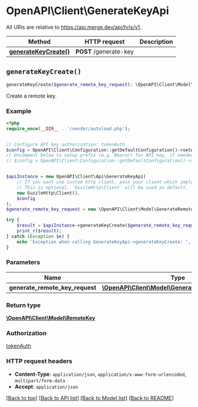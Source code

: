 # OpenAPI\Client\GenerateKeyApi

All URIs are relative to https://api.merge.dev/api/hris/v1.

Method | HTTP request | Description
------------- | ------------- | -------------
[**generateKeyCreate()**](GenerateKeyApi.md#generateKeyCreate) | **POST** /generate-key | 


## `generateKeyCreate()`

```php
generateKeyCreate($generate_remote_key_request): \OpenAPI\Client\Model\RemoteKey
```



Create a remote key.

### Example

```php
<?php
require_once(__DIR__ . '/vendor/autoload.php');


// Configure API key authorization: tokenAuth
$config = OpenAPI\Client\Configuration::getDefaultConfiguration()->setApiKey('Authorization', 'YOUR_API_KEY');
// Uncomment below to setup prefix (e.g. Bearer) for API key, if needed
// $config = OpenAPI\Client\Configuration::getDefaultConfiguration()->setApiKeyPrefix('Authorization', 'Bearer');


$apiInstance = new OpenAPI\Client\Api\GenerateKeyApi(
    // If you want use custom http client, pass your client which implements `GuzzleHttp\ClientInterface`.
    // This is optional, `GuzzleHttp\Client` will be used as default.
    new GuzzleHttp\Client(),
    $config
);
$generate_remote_key_request = new \OpenAPI\Client\Model\GenerateRemoteKeyRequest(); // \OpenAPI\Client\Model\GenerateRemoteKeyRequest

try {
    $result = $apiInstance->generateKeyCreate($generate_remote_key_request);
    print_r($result);
} catch (Exception $e) {
    echo 'Exception when calling GenerateKeyApi->generateKeyCreate: ', $e->getMessage(), PHP_EOL;
}
```

### Parameters

Name | Type | Description  | Notes
------------- | ------------- | ------------- | -------------
 **generate_remote_key_request** | [**\OpenAPI\Client\Model\GenerateRemoteKeyRequest**](../Model/GenerateRemoteKeyRequest.md)|  |

### Return type

[**\OpenAPI\Client\Model\RemoteKey**](../Model/RemoteKey.md)

### Authorization

[tokenAuth](../../README.md#tokenAuth)

### HTTP request headers

- **Content-Type**: `application/json`, `application/x-www-form-urlencoded`, `multipart/form-data`
- **Accept**: `application/json`

[[Back to top]](#) [[Back to API list]](../../README.md#endpoints)
[[Back to Model list]](../../README.md#models)
[[Back to README]](../../README.md)
